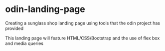 # odin-landing-page

Creating a sunglass shop landing page using tools that the odin project has provided

This landing page will feature HTML/CSS/Bootstrap and the use of flex box and media queries
